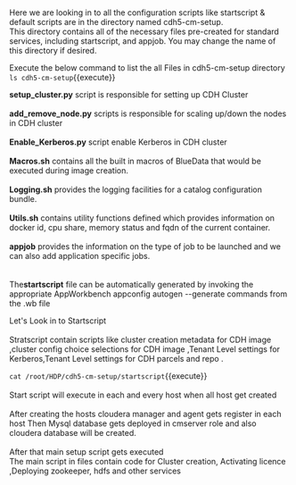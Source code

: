 <br>Here we are looking in to all the configuration scripts like startscript & default scripts are in the directory named cdh5-cm-setup.
<br>
This directory contains all of the necessary files pre-created for standard services, including startscript, and appjob. 
You may change the name of this directory if desired.<br>

Execute the below command to list the all Files in cdh5-cm-setup directory <br>
`ls cdh5-cm-setup`{{execute}}<br>

<b>setup_cluster.py</b> script is responsible for setting up CDH Cluster <br>
<br><b>add_remove_node.py</b>  scripts is responsible for scaling up/down the nodes in CDH cluster<br>
<br><b>Enable_Kerberos.py</b> script enable Kerberos in CDH cluster<br>
<br><b>Macros.sh</b> contains all the built in macros of BlueData that would be executed during image creation.
<br>
<br><b>Logging.sh</b> provides the logging facilities for a catalog configuration bundle. 
<br>
<br><b>Utils.sh</b> contains utility functions defined which provides information on docker id, cpu share, memory status and fqdn of the current container.<br>
<br><b>appjob</b> provides the information on the type of job to be launched and we can also add application specific jobs.<br>
<br>
<br>The<b>startscript</b> file can be automatically generated by invoking the appropriate AppWorkbench appconfig autogen --generate commands from the .wb file<br>

Let's Look in to Startscript<br>
<br>Stratscript contain scripts like cluster creation metadata for CDH image ,cluster config choice selections for CDH image ,Tenant Level settings  for Kerberos,Tenant Level settings for CDH parcels and repo .

`cat /root/HDP/cdh5-cm-setup/startscript`{{execute}}
<br>
<br>Start script will execute in each and every host when all host get created 
<br>
<br>After creating the hosts cloudera manager and agent gets register in each host Then Mysql database gets deployed in cmserver role and also cloudera database will be created.<br>
<br>After that main setup script gets executed
<br>The main script in files contain code for Cluster creation, Activating licence ,Deploying zookeeper, hdfs and other services


